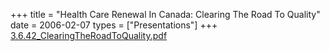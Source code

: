 +++
title = "Health Care Renewal In Canada: Clearing The Road To Quality"
date = 2006-02-07
types = ["Presentations"]
+++
[3.6.42_ClearingTheRoadToQuality.pdf](/files/3.6.42_ClearingTheRoadToQuality.pdf)
